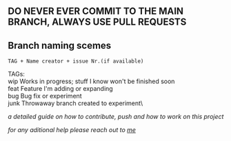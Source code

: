 ## **DO NEVER EVER COMMIT TO THE MAIN BRANCH, ALWAYS USE PULL REQUESTS**

## Branch naming scemes
```
TAG + Name creator + issue Nr.(if available)
```

TAGs:\
wip 		Works in progress; stuff I know won't be finished soon\
feat		Feature I'm adding or expanding\
bug		    Bug fix or experiment\
junk		Throwaway branch created to experiment\



*a detailed guide on how to contribute, push and how to work on this project*

*for any aditional help please reach out to [me](https://www.github.com/RobsizocktUni)*
